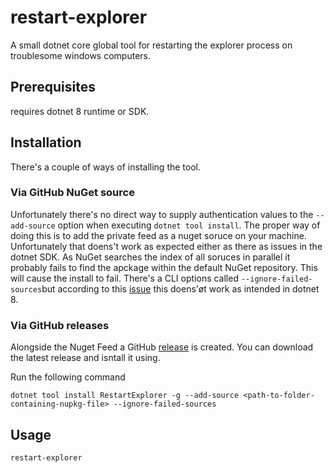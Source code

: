 # restart-explorer
A small dotnet core global tool for restarting the explorer process on troublesome windows computers.

## Prerequisites
requires dotnet 8 runtime or SDK.

## Installation
There's a couple of ways of installing the tool.

### Via GitHub NuGet source
Unfortunately there's no direct way to supply authentication values to the `--add-source` option when executing `dotnet tool install`.
The proper way of doing this is to add the private feed as a nuget soruce on your machine. Unfortunately that doens't work as expected either as there as issues in the dotnet SDK. As NuGet searches the index of all soruces in parallel it probably fails to find the apckage within the default NuGet repository. This will cause the install to fail. There's a CLI options called `--ignore-failed-sources`but according to this [issue](https://github.com/dotnet/sdk/issues/9555) this doens'øt work as intended in dotnet 8.

### Via GitHub releases
Alongside the Nuget Feed a GitHub [release](https://github.com/LordLyng/restart-explorer/releases) is created. You can download the latest release and isntall it using.

Run the following command
```
dotnet tool install RestartExplorer -g --add-source <path-to-folder-containing-nupkg-file> --ignore-failed-sources
```

## Usage
```
restart-explorer
```